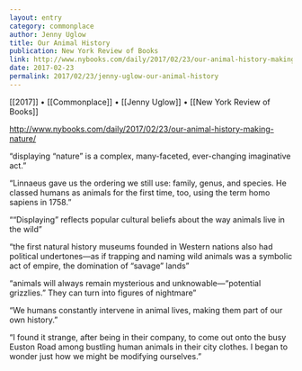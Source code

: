 ```yaml
---
layout: entry
category: commonplace
author: Jenny Uglow
title: Our Animal History
publication: New York Review of Books
link: http://www.nybooks.com/daily/2017/02/23/our-animal-history-making-nature/
date: 2017-02-23
permalink: 2017/02/23/jenny-uglow-our-animal-history
---
```


[[2017]] • [[Commonplace]] • [[Jenny Uglow]] • [[New York Review of Books]] 

http://www.nybooks.com/daily/2017/02/23/our-animal-history-making-nature/

“displaying “nature” is a complex, many-faceted, ever-changing imaginative act.”

“Linnaeus gave us the ordering we still use: family, genus, and species. He classed humans as animals for the first time, too, using the term homo sapiens in 1758.”

““Displaying” reflects popular cultural beliefs about the way animals live in the wild”

“the first natural history museums founded in Western nations also had political undertones—as if trapping and naming wild animals was a symbolic act of empire, the domination of “savage” lands”

“animals will always remain mysterious and unknowable—“potential grizzlies.” They can turn into figures of nightmare”

“We humans constantly intervene in animal lives, making them part of our own history.”

“I found it strange, after being in their company, to come out onto the busy Euston Road among bustling human animals in their city clothes. I began to wonder just how we might be modifying ourselves.”

